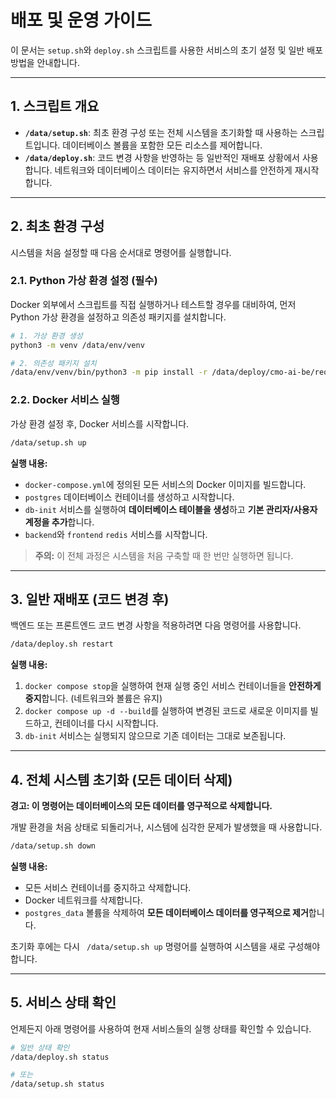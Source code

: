 # 배포 및 운영 가이드

이 문서는 `setup.sh`와 `deploy.sh` 스크립트를 사용한 서비스의 초기 설정 및 일반 배포 방법을 안내합니다.

---

## 1. 스크립트 개요

- **`/data/setup.sh`**: 최초 환경 구성 또는 전체 시스템을 초기화할 때 사용하는 스크립트입니다. 데이터베이스 볼륨을 포함한 모든 리소스를 제어합니다.
- **`/data/deploy.sh`**: 코드 변경 사항을 반영하는 등 일반적인 재배포 상황에서 사용합니다. 네트워크와 데이터베이스 데이터는 유지하면서 서비스를 안전하게 재시작합니다.

---

## 2. 최초 환경 구성

시스템을 처음 설정할 때 다음 순서대로 명령어를 실행합니다.

### 2.1. Python 가상 환경 설정 (필수)

Docker 외부에서 스크립트를 직접 실행하거나 테스트할 경우를 대비하여, 먼저 Python 가상 환경을 설정하고 의존성 패키지를 설치합니다.

```bash
# 1. 가상 환경 생성
python3 -m venv /data/env/venv

# 2. 의존성 패키지 설치
/data/env/venv/bin/python3 -m pip install -r /data/deploy/cmo-ai-be/requirements.txt
```

### 2.2. Docker 서비스 실행

가상 환경 설정 후, Docker 서비스를 시작합니다.

```bash
/data/setup.sh up
```

**실행 내용:**
- `docker-compose.yml`에 정의된 모든 서비스의 Docker 이미지를 빌드합니다.
- `postgres` 데이터베이스 컨테이너를 생성하고 시작합니다.
- `db-init` 서비스를 실행하여 **데이터베이스 테이블을 생성**하고 **기본 관리자/사용자 계정을 추가**합니다.
- `backend`와 `frontend` `redis` 서비스를 시작합니다.

> **주의:** 이 전체 과정은 시스템을 처음 구축할 때 한 번만 실행하면 됩니다.

---

## 3. 일반 재배포 (코드 변경 후)

백엔드 또는 프론트엔드 코드 변경 사항을 적용하려면 다음 명령어를 사용합니다.

```bash
/data/deploy.sh restart
```

**실행 내용:**
1.  `docker compose stop`을 실행하여 현재 실행 중인 서비스 컨테이너들을 **안전하게 중지**합니다. (네트워크와 볼륨은 유지)
2.  `docker compose up -d --build`를 실행하여 변경된 코드로 새로운 이미지를 빌드하고, 컨테이너를 다시 시작합니다.
3.  `db-init` 서비스는 실행되지 않으므로 기존 데이터는 그대로 보존됩니다.

---

## 4. 전체 시스템 초기화 (모든 데이터 삭제)

**경고: 이 명령어는 데이터베이스의 모든 데이터를 영구적으로 삭제합니다.**

개발 환경을 처음 상태로 되돌리거나, 시스템에 심각한 문제가 발생했을 때 사용합니다.

```bash
/data/setup.sh down
```

**실행 내용:**
- 모든 서비스 컨테이너를 중지하고 삭제합니다.
- Docker 네트워크를 삭제합니다.
- `postgres_data` 볼륨을 삭제하여 **모든 데이터베이스 데이터를 영구적으로 제거**합니다.

초기화 후에는 다시 ` /data/setup.sh up` 명령어를 실행하여 시스템을 새로 구성해야 합니다.

---

## 5. 서비스 상태 확인

언제든지 아래 명령어를 사용하여 현재 서비스들의 실행 상태를 확인할 수 있습니다.

```bash
# 일반 상태 확인
/data/deploy.sh status

# 또는
/data/setup.sh status
